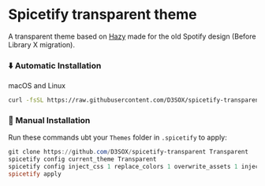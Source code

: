 # Spicetify transparent theme

A transparent theme based on <a href="https://github.com/Astromations/Hazy">Hazy</a> made for the old Spotify design (Before Library X migration).
    
### ⬇️ Automatic Installation

macOS and Linux

```bash
curl -fsSL https://raw.githubusercontent.com/D3SOX/spicetify-transparent/master/install.sh | sh
```    
    
### 📃 Manual Installation

Run these commands ubt your `Themes` folder in `.spicetify` to apply:
    
```powershell
git clone https://github.com/D3SOX/spicetify-transparent Transparent
spicetify config current_theme Transparent
spicetify config inject_css 1 replace_colors 1 overwrite_assets 1 inject_theme_js 1
spicetify apply
```


